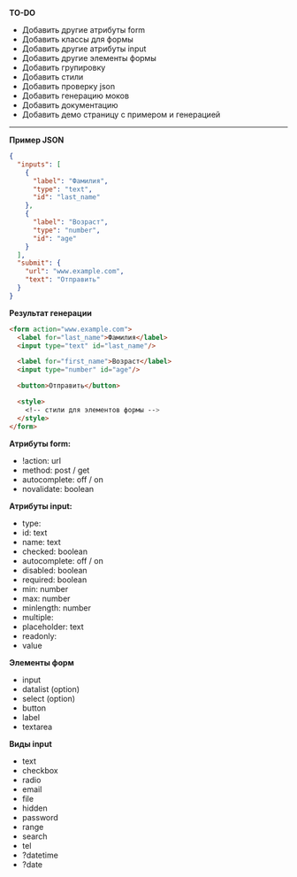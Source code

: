 **TO-DO**

- Добавить другие атрибуты form
- Добавить классы для формы
- Добавить другие атрибуты input
- Добавить другие элементы формы
- Добавить групировку
- Добавить стили
- Добавить проверку json
- Добавить генерацию моков
- Добавить документацию
- Добавить демо страницу с примером и генерацией

---

**Пример JSON**

```json
{
  "inputs": [
    {
      "label": "Фамилия",
      "type": "text",
      "id": "last_name"
    },
    {
      "label": "Возраст",
      "type": "number",
      "id": "age"
    }
  ],
  "submit": {
    "url": "www.example.com",
    "text": "Отправить"
  }
}
```

**Результат генерации**

```html
<form action="www.example.com">
  <label for="last_name">Фамилия</label>
  <input type="text" id="last_name"/>

  <label for="first_name">Возраст</label>
  <input type="number" id="age"/>

  <button>Отправить</button>

  <style>
    <!-- стили для элементов формы -->
  </style>
</form>
```

**Атрибуты form:**
- !action: url
- method: post / get
- autocomplete: off / on
- novalidate: boolean

**Атрибуты input:**
- type: 
- id: text
- name: text
- checked: boolean
- autocomplete: off / on
- disabled: boolean
- required: boolean
- min: number
- max: number
- minlength: number
- multiple: 
- placeholder: text
- readonly: 
- value

**Элементы форм**
- input
- datalist (option)
- select (option)
- button
- label
- textarea

**Виды input**
- text
- checkbox
- radio
- email
- file
- hidden
- password
- range
- search
- tel
- ?datetime
- ?date